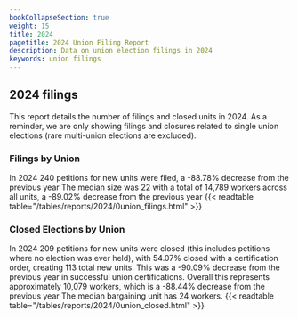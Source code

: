 ```yaml
---
bookCollapseSection: true
weight: 15
title: 2024
pagetitle: 2024 Union Filing Report
description: Data on union election filings in 2024
keywords: union filings
---
```


## 2024 filings

This report details the number of filings and closed units in 2024. As a reminder, we are only showing filings and closures related to single union elections (rare multi-union elections are excluded).

### Filings by Union
In 2024 240 petitions for new units were filed, a -88.78% decrease from the previous year The median size was 22 with a total of 14,789 workers across all units, a -89.02% decrease from the previous year
{{< readtable table="/tables/reports/2024/0union_filings.html" >}}

### Closed Elections by Union
In 2024 209 petitions for new units were closed (this includes petitions where no election was ever held), with 54.07% closed with a certification order, creating 113 total new units. This was a -90.09% decrease from the previous year in successful union certifications. Overall this represents approximately 10,079 workers, which is a -88.44% decrease from the previous year The median bargaining unit has 24 workers.
{{< readtable table="/tables/reports/2024/0union_closed.html" >}}
